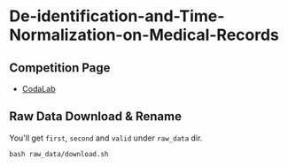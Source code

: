 # De-identification-and-Time-Normalization-on-Medical-Records
## Competition Page
* [CodaLab](https://codalab.lisn.upsaclay.fr/competitions/15425#participate-get_starting_kit)
## Raw Data Download & Rename
You'll get `first`, `second` and `valid` under `raw_data` dir.
```
bash raw_data/download.sh
```
